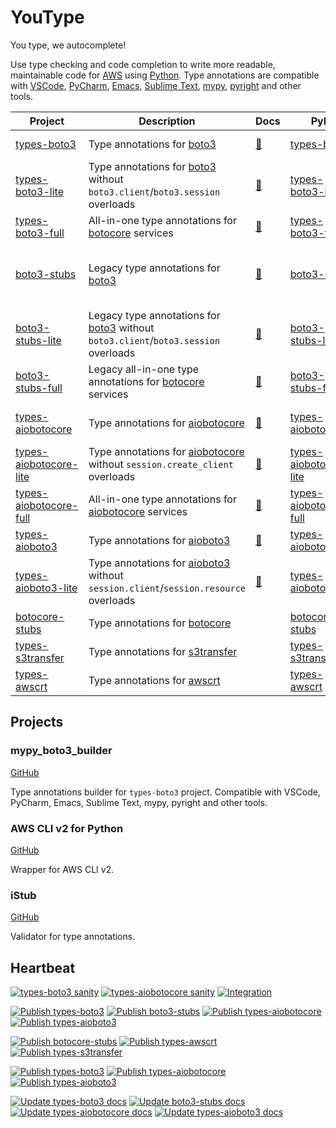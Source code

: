 # YouType

You type, we autocomplete!

Use type checking and code completion to write more readable, maintainable code for [AWS](https://aws.amazon.com/) using [Python](https://www.python.org/).
Type annotations are compatible with
[VSCode](https://code.visualstudio.com/),
[PyCharm](https://www.jetbrains.com/pycharm/),
[Emacs](https://www.gnu.org/software/emacs/),
[Sublime Text](https://www.sublimetext.com/),
[mypy](https://github.com/python/mypy),
[pyright](https://github.com/microsoft/pyright)
and other tools.

| Project                                                                    | Description                                                                                                               | Docs                                                   | PyPI                                                                       | Conda                                                                                                                                         | VSCode                                                                                          | Support                                                                                                                                 |
| -------------------------------------------------------------------------- | ------------------------------------------------------------------------------------------------------------------------- | ------------------------------------------------------ | -------------------------------------------------------------------------- | --------------------------------------------------------------------------------------------------------------------------------------------- | ----------------------------------------------------------------------------------------------- | --------------------------------------------------------------------------------------------------------------------------------------- |
| [types-boto3](https://pypi.org/project/types-boto3/)                       | Type annotations for [boto3](https://pypi.org/project/boto3/)                                                             | [📃](https://youtype.github.io/types_boto3_docs/)       | [types-boto3](https://pypi.org/project/types-boto3/)                       |                                                                                                                                               |                                                                                                 | [mypy_boto3_builder](https://github.com/youtype/mypy_boto3_builder) / [types-boto3](https://github.com/youtype/types-boto3)             |
| [types-boto3-lite](https://pypi.org/project/types-boto3-lite/)             | Type annotations for [boto3](https://pypi.org/project/boto3/) without `boto3.client`/`boto3.session` overloads            | [📃](https://youtype.github.io/types_boto3_docs/)       | [types-boto3-lite](https://pypi.org/project/types-boto3-lite/)             |                                                                                                                                               |                                                                                                 | [mypy_boto3_builder](https://github.com/youtype/mypy_boto3_builder) / [types-boto3](https://github.com/youtype/types-boto3)             |
| [types-boto3-full](https://pypi.org/project/types-boto3-full/)             | All-in-one type annotations for [botocore](https://pypi.org/project/botocore/) services                                   | [📃](https://youtype.github.io/types_boto3_docs/)       | [types-boto3-full](https://pypi.org/project/types-boto3-full/)             |                                                                                                                                               |                                                                                                 | [mypy_boto3_builder](https://github.com/youtype/mypy_boto3_builder)                                                                     |
| [boto3-stubs](https://pypi.org/project/boto3-stubs/)                       | Legacy type annotations for [boto3](https://pypi.org/project/boto3/)                                                      | [📃](https://youtype.github.io/boto3_stubs_docs/)       | [boto3-stubs](https://pypi.org/project/boto3-stubs/)                       | [boto3-stubs](https://anaconda.org/conda-forge/boto3-stubs) / [boto3-stubs-essential](https://anaconda.org/conda-forge/boto3-stubs-essential) | [Boto3 IDE](https://marketplace.visualstudio.com/items?itemName=Boto3typed.boto3-ide&ssr=false) | [mypy_boto3_builder](https://github.com/youtype/mypy_boto3_builder) / [types-boto3](https://github.com/youtype/types-boto3)             |
| [boto3-stubs-lite](https://pypi.org/project/boto3-stubs-lite/)             | Legacy type annotations for [boto3](https://pypi.org/project/boto3/) without `boto3.client`/`boto3.session` overloads     | [📃](https://youtype.github.io/boto3_stubs_docs/)       | [boto3-stubs-lite](https://pypi.org/project/boto3-stubs-lite/)             |                                                                                                                                               | [Boto3 IDE](https://marketplace.visualstudio.com/items?itemName=Boto3typed.boto3-ide&ssr=false) | [mypy_boto3_builder](https://github.com/youtype/mypy_boto3_builder) / [types-boto3](https://github.com/youtype/types-boto3)             |
| [boto3-stubs-full](https://pypi.org/project/boto3-stubs-full/)             | Legacy all-in-one type annotations for [botocore](https://pypi.org/project/botocore/) services                            | [📃](https://youtype.github.io/boto3_stubs_docs/)       | [boto3-stubs-full](https://pypi.org/project/boto3-stubs-full/)             |                                                                                                                                               | [Boto3 IDE](https://marketplace.visualstudio.com/items?itemName=Boto3typed.boto3-ide&ssr=false) | [mypy_boto3_builder](https://github.com/youtype/mypy_boto3_builder)                                                                     |
| [types-aiobotocore](https://pypi.org/project/types-aiobotocore/)           | Type annotations for [aiobotocore](https://pypi.org/project/aiobotocore/)                                                 | [📃](https://youtype.github.io/types_aiobotocore_docs/) | [types-aiobotocore](https://pypi.org/project/types-aiobotocore/)           |                                                                                                                                               |                                                                                                 | [mypy_boto3_builder](https://github.com/youtype/mypy_boto3_builder) / [types-aiobotocore](https://github.com/youtype/types-aiobotocore) |
| [types-aiobotocore-lite](https://pypi.org/project/types-aiobotocore-lite/) | Type annotations for [aiobotocore](https://pypi.org/project/aiobotocore/) without `session.create_client` overloads       | [📃](https://youtype.github.io/types_aiobotocore_docs/) | [types-aiobotocore-lite](https://pypi.org/project/types-aiobotocore-lite/) |                                                                                                                                               |                                                                                                 | [mypy_boto3_builder](https://github.com/youtype/mypy_boto3_builder) / [types-aiobotocore](https://github.com/youtype/types-aiobotocore) |
| [types-aiobotocore-full](https://pypi.org/project/types-aiobotocore-full/) | All-in-one type annotations for [aiobotocore](https://pypi.org/project/aiobotocore/) services                             | [📃](https://youtype.github.io/types_aiobotocore_docs/) | [types-aiobotocore-full](https://pypi.org/project/types-aiobotocore-full/) |                                                                                                                                               |                                                                                                 | [mypy_boto3_builder](https://github.com/youtype/mypy_boto3_builder)                                                                     |
| [types-aioboto3](https://pypi.org/project/types-aioboto3/)                 | Type annotations for [aioboto3](https://pypi.org/project/aioboto3/)                                                       | [📃](https://youtype.github.io/types_aioboto3_docs/)    | [types-aioboto3](https://pypi.org/project/types-aioboto3/)                 |                                                                                                                                               |                                                                                                 | [mypy_boto3_builder](https://github.com/youtype/mypy_boto3_builder) / [types-aioboto3](https://github.com/youtype/types-aioboto3)       |
| [types-aioboto3-lite](https://pypi.org/project/types-aioboto3-lite/)       | Type annotations for [aioboto3](https://pypi.org/project/aioboto3/) without `session.client`/`session.resource` overloads | [📃](https://youtype.github.io/types_aioboto3_docs/)    | [types-aioboto3-lite](https://pypi.org/project/types-aioboto3-lite/)       |                                                                                                                                               |                                                                                                 | [mypy_boto3_builder](https://github.com/youtype/mypy_boto3_builder) / [types-aioboto3](https://github.com/youtype/types-aioboto3)       |
| [botocore-stubs](https://pypi.org/project/botocore-stubs/)                 | Type annotations for [botocore](https://pypi.org/project/botocore/)                                                       |                                                        | [botocore-stubs](https://pypi.org/project/botocore-stubs/)                 | [botocore-stubs](https://anaconda.org/conda-forge/botocore-stubs)                                                                             | [Boto3 IDE](https://marketplace.visualstudio.com/items?itemName=Boto3typed.boto3-ide&ssr=false) | [botocore-stubs](https://github.com/youtype/botocore-stubs)                                                                             |
| [types-s3transfer](https://pypi.org/project/types-s3transfer/)             | Type annotations for [s3transfer](https://pypi.org/project/s3transfer/)                                                   |                                                        | [types-s3transfer](https://pypi.org/project/types-s3transfer/)             | [types-s3transfer](https://anaconda.org/conda-forge/types-s3transfer)                                                                         | [Boto3 IDE](https://marketplace.visualstudio.com/items?itemName=Boto3typed.boto3-ide&ssr=false) | [types-s3transfer](https://github.com/youtype/types-s3transfer)                                                                         |
| [types-awscrt](https://pypi.org/project/types-awscrt/)                     | Type annotations for [awscrt](https://pypi.org/project/awscrt/)                                                           |                                                        | [types-awscrt](https://pypi.org/project/types-awscrt/)                     | [types-awscrt](https://anaconda.org/conda-forge/types-awscrt)                                                                                 | [Boto3 IDE](https://marketplace.visualstudio.com/items?itemName=Boto3typed.boto3-ide&ssr=false) | [types-awscrt](https://github.com/youtype/types-awscrt)                                                                                 |

## Projects

### mypy_boto3_builder

[GitHub](https://github.com/youtype/mypy_boto3_builder)

Type annotations builder for `types-boto3` project. Compatible with VSCode, PyCharm, Emacs, Sublime Text, mypy, pyright and other tools.

### AWS CLI v2 for Python

[GitHub](https://github.com/youtype/awscliv2)

Wrapper for AWS CLI v2.

### iStub

[GitHub](https://github.com/youtype/istub)

Validator for type annotations.

## Heartbeat

[![types-boto3 sanity](https://github.com/youtype/mypy_boto3_builder/actions/workflows/sanity_check.yml/badge.svg)](https://github.com/youtype/mypy_boto3_builder/actions/workflows/sanity_check.yml)
[![types-aiobotocore sanity](https://github.com/youtype/mypy_boto3_builder/actions/workflows/aio_sanity_check.yml/badge.svg)](https://github.com/youtype/mypy_boto3_builder/actions/workflows/aio_sanity_check.yml)
[![Integration](https://github.com/youtype/mypy_boto3_builder/actions/workflows/integration_full.yml/badge.svg)](https://github.com/youtype/mypy_boto3_builder/actions/workflows/integration_full.yml)

[![Publish types-boto3](https://github.com/youtype/mypy_boto3_builder/actions/workflows/publish_types_boto3.yml/badge.svg)](https://github.com/youtype/mypy_boto3_builder/actions/workflows/publish_types_boto3.yml)
[![Publish boto3-stubs](https://github.com/youtype/mypy_boto3_builder/actions/workflows/publish_boto3_stubs.yml/badge.svg)](https://github.com/youtype/mypy_boto3_builder/actions/workflows/publish_boto3_stubs.yml)
[![Publish types-aiobotocore](https://github.com/youtype/mypy_boto3_builder/actions/workflows/publish_aiobotocore_stubs.yml/badge.svg)](https://github.com/youtype/mypy_boto3_builder/actions/workflows/publish_aiobotocore_stubs.yml)
[![Publish types-aioboto3](https://github.com/youtype/mypy_boto3_builder/actions/workflows/publish_types_aioboto3.yml/badge.svg)](https://github.com/youtype/mypy_boto3_builder/actions/workflows/publish_types_aioboto3.yml)

[![Publish botocore-stubs](https://github.com/youtype/botocore-stubs/actions/workflows/publish_on_update.yml/badge.svg)](https://github.com/youtype/botocore-stubs/actions/workflows/publish_on_update.yml)
[![Publish types-awscrt](https://github.com/youtype/types-awscrt/actions/workflows/publish_on_update.yml/badge.svg)](https://github.com/youtype/types-awscrt/actions/workflows/publish_on_update.yml)
[![Publish types-s3transfer](https://github.com/youtype/types-s3transfer/actions/workflows/publish_on_update.yml/badge.svg)](https://github.com/youtype/types-s3transfer/actions/workflows/publish_on_update.yml)

[![Publish types-boto3](https://github.com/youtype/types-boto3/actions/workflows/publish_on_update.yml/badge.svg)](https://github.com/youtype/types-boto3/actions/workflows/publish_on_update.yml)
[![Publish types-aiobotocore](https://github.com/youtype/types-aiobotocore/actions/workflows/publish_on_update.yml/badge.svg)](https://github.com/youtype/types-aiobotocore/actions/workflows/publish_on_update.yml)
[![Publish types-aioboto3](https://github.com/youtype/types-aioboto3/actions/workflows/publish_on_update.yml/badge.svg)](https://github.com/youtype/types-aioboto3/actions/workflows/publish_on_update.yml)

[![Update types-boto3 docs](https://github.com/youtype/types_boto3_docs/actions/workflows/update.yml/badge.svg)](https://github.com/youtype/types_boto3_docs/actions/workflows/update.yml)
[![Update boto3-stubs docs](https://github.com/youtype/boto3_stubs_docs/actions/workflows/update.yml/badge.svg)](https://github.com/youtype/boto3_stubs_docs/actions/workflows/update.yml)
[![Update types-aiobotocore docs](https://github.com/youtype/types_aiobotocore_docs/actions/workflows/update.yml/badge.svg)](https://github.com/youtype/types_aiobotocore_docs/actions/workflows/update.yml)
[![Update types-aioboto3 docs](https://github.com/youtype/types_aioboto3_docs/actions/workflows/update.yml/badge.svg)](https://github.com/youtype/types_aioboto3_docs/actions/workflows/update.yml)
